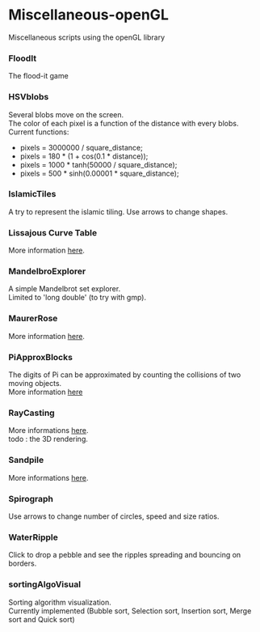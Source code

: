 # Miscellaneous-openGL
Miscellaneous scripts using the openGL library
  
### FloodIt
The flood-it game

### HSVblobs
Several blobs move on the screen.  
The color of each pixel is a function of the distance with every blobs.  
Current functions:
 - pixels = 3000000 / square_distance;
 - pixels = 180 * (1 + cos(0.1 * distance));
 - pixels = 1000 * tanh(50000 / square_distance);
 - pixels = 500 * sinh(0.00001 * square_distance);

### IslamicTiles
A try to represent the islamic tiling. Use arrows to change shapes.  

### Lissajous Curve Table
More information [here](https://en.wikipedia.org/wiki/Lissajous_curve).  

### MandelbroExplorer
A simple Mandelbrot set explorer.  
Limited to 'long double' (to try with gmp).  

### MaurerRose
More information [here](https://en.wikipedia.org/wiki/Maurer_rose).

### PiApproxBlocks
The digits of Pi can be approximated by counting the collisions of two moving objects.  
More information [here](https://shreevatsa.wordpress.com/2014/06/23/colliding-balls-approximate-pi/)

### RayCasting
More informations [here](https://en.wikipedia.org/wiki/Ray_casting).  
todo : the 3D rendering.

### Sandpile
More informations [here](https://en.wikipedia.org/wiki/Abelian_sandpile_model).

### Spirograph
Use arrows to change number of circles, speed and size ratios.

### WaterRipple
Click to drop a pebble and see the ripples spreading and bouncing on borders.

### sortingAlgoVisual
Sorting algorithm visualization.  
Currently implemented (Bubble sort, Selection sort, Insertion sort, Merge sort and Quick sort)
